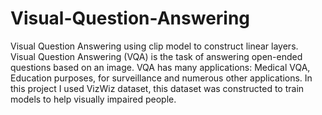 # Visual-Question-Answering
Visual Question Answering using clip model to construct linear layers.
Visual Question Answering (VQA) is the task of answering open-ended questions 
based on an image. VQA has many applications: Medical VQA, Education purposes, 
for surveillance and numerous other applications. In this project I used 
VizWiz dataset, this dataset was constructed to train models to help visually 
impaired people.
